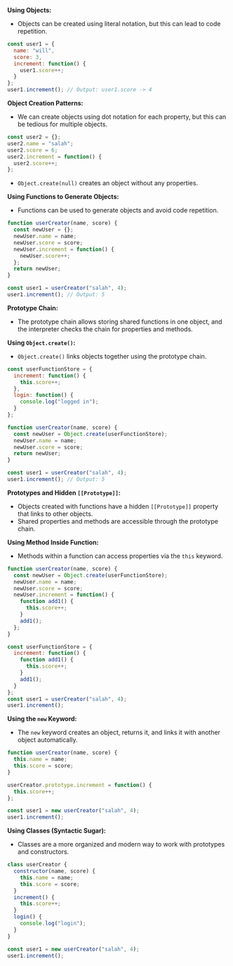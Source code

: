 **Using Objects:**

- Objects can be created using literal notation, but this can lead to code repetition.

```javascript
const user1 = {
  name: "will",
  score: 3,
  increment: function() {
    user1.score++;
  }
};
user1.increment(); // Output: user1.score -> 4
```

**Object Creation Patterns:**

- We can create objects using dot notation for each property, but this can be tedious for multiple objects.

```javascript
const user2 = {};
user2.name = "salah";
user2.score = 6;
user2.increment = function() {
  user2.score++;
};
```

- `Object.create(null)` creates an object without any properties.

**Using Functions to Generate Objects:**

- Functions can be used to generate objects and avoid code repetition.

```javascript
function userCreator(name, score) {
  const newUser = {};
  newUser.name = name;
  newUser.score = score;
  newUser.increment = function() {
    newUser.score++;
  };
  return newUser;
}

const user1 = userCreator("salah", 4);
user1.increment(); // Output: 5
```

**Prototype Chain:**

- The prototype chain allows storing shared functions in one object, and the interpreter checks the chain for properties and methods.

**Using `Object.create()`:**

- `Object.create()` links objects together using the prototype chain.

```javascript
const userFunctionStore = {
  increment: function() {
    this.score++;
  },
  login: function() {
    console.log("logged in");
  }
};

function userCreator(name, score) {
  const newUser = Object.create(userFunctionStore);
  newUser.name = name;
  newUser.score = score;
  return newUser;
}

const user1 = userCreator("salah", 4);
user1.increment(); // Output: 5
```

**Prototypes and Hidden `[[Prototype]]`:**

- Objects created with functions have a hidden `[[Prototype]]` property that links to other objects.
- Shared properties and methods are accessible through the prototype chain.

**Using Method Inside Function:**

- Methods within a function can access properties via the `this` keyword.

```javascript
function userCreator(name, score) {
  const newUser = Object.create(userFunctionStore);
  newUser.name = name;
  newUser.score = score;
  newUser.increment = function() {
    function add1() {
      this.score++;
    }
    add1();
  };
}

const userFunctionStore = {
  increment: function() {
    function add1() {
      this.score++;
    }
    add1();
  }
};
const user1 = userCreator("salah", 4);
user1.increment(); 
```

**Using the `new` Keyword:**

- The `new` keyword creates an object, returns it, and links it with another object automatically.

```javascript
function userCreator(name, score) {
  this.name = name;
  this.score = score;
}

userCreator.prototype.increment = function() {
  this.score++;
};

const user1 = new userCreator("salah", 4);
user1.increment();
```

**Using Classes (Syntactic Sugar):**

- Classes are a more organized and modern way to work with prototypes and constructors.

```javascript
class userCreator {
  constructor(name, score) {
    this.name = name;
    this.score = score;
  }
  increment() {
    this.score++;
  }
  login() {
    console.log("login");
  }
}

const user1 = new userCreator("salah", 4);
user1.increment();
```

